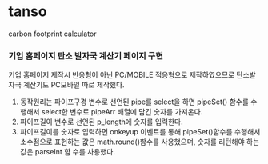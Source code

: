 # tanso
carbon footprint calculator
<h3>기업 홈페이지 탄소 발자국 계산기 페이지 구현</h3>

기업 홈페이지 제작시 반응형이 아닌 PC/MOBILE 적응형으로 제작하였으므로 탄소발자국 계산기도 PC모바일 따로 제작했다.

1. 동작원리는 파이프구경 변수로 선언된 pipe를 select을 하면 pipeSet() 함수를 수행해서 select한 변수로 pipeArr 배열에 담긴 숫자를 가져온다.
2. 파이프길이 변수로 선언된 p_length에 숫자를 입력한다.
3. 파이프길이를 숫자로 입력하면 onkeyup 이벤트를 통해 pipeSet()함수를 수행해서 소수점으로 표현하는 값은 math.round()함수를 사용했으며, 숫자를 리턴해야 하는 값은 parseInt 함    수를 사용했다. 
